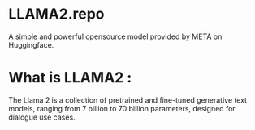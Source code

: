 # LLAMA2.repo
A simple and powerful opensource model provided by META on Huggingface. 
# What is LLAMA2 :
The Llama 2 is a collection of pretrained and fine-tuned generative text models, ranging from 7 billion to 70 billion parameters, designed for dialogue use cases.
